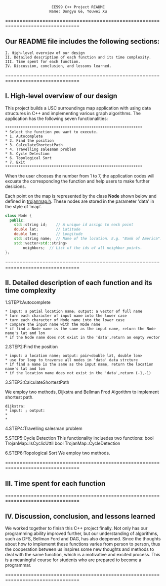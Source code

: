 
                         EE599 C++ Project README
                        Name: Dongyu Ge, Youwei Xu

================================================================================

## Our README file includes the following sections:
```shell
I. High-level overview of our design 
II. Detailed description of each function and its time complexity.
III. Time spent for each function.
IV. Discussion, conclusion, and lessons learned.
```

================================================================================

## I. High-level overview of our design 

This project builds a USC surroundings map application with using data structures in C++ and implementing various graph algorithms. The application has the following seven functionalities:

```shell
**************************************************************
* Select the function you want to execute.
* 1. Autocomplete
* 2. Find the position
* 3. CalculateShortestPath
* 4. Travelling salesman problem
* 5. Cycle Detection
* 6. Topological Sort
* 7. Exit
**************************************************************
```

When the user chooses the number from 1 to 7, the application codes will excuate the corresponding the function and help users to make further desicions.

Each point on the map is represented by the class **Node** shown below and defined in [trojanmap.h](src/lib/trojanmap.h). These nodes are stored in the parameter 'data' in the style of 'map'.

```cpp
class Node {
  public:
    std::string id;    // A unique id assign to each point
    double lat;        // Latitude
    double lon;        // Longitude
    std::string name;  // Name of the location. E.g. "Bank of America".
    std::vector<std::string>
        neighbors;  // List of the ids of all neighbor points.
};

```

================================================================================

## II. Detailed description of each function and its time complexity
1.STEP1:Autocomplete

```shell
* input: a patial location name; output: a vector of full name
* turn each character of input name into the lower case
* turn each character of Node name into the lower case
* compare the input name with the Node name
* if find a Node name is the same as the input name, return the Node name's lat and lon
* if the Node name does not exist in the 'data',return an empty vector
```
 

2.STEP2:Find the position

```shell
* input: a location name; output: pair<double lat, double lon>
* use for loop to traverse all nodes in 'data' data strcture
* if find a name is the same as the input name, return the location name's lat and lon
* if the location name does not exist in the 'data',return (-1,-1)
```

3.STEP3:CalculateShortestPath

We employ two methods, Dijkstra and Bellman Frod Algorithm to implement shortest path. 
```shell
dijkstra:
* input: ; output:
*
*
```

4.STEP4:Travelling salesman problem

5.STEP5:Cycle Detection
This functionality incluedes two functions:
bool TrojanMap::IsCyclicUttil
bool TrojanMap::CycleDetection

6.STEP6:Topological Sort
We employ two methods. 

================================================================================

## III. Time spent for each function

   

================================================================================

## IV. Discussion, conclusion, and lessons learned

We worked together to finish this C++ project finally. Not only has our programming ability improved further, but our understanding of algorithms, such as DFS, Bellman Ford and DAG, has also deepened. Since the thoughts about how to implememt these functions varies from person to person, thus the cooperation between us inspires some new thoughts and methods to deal with the same function, which is a motivative and excited process. This is a meaningful course for students who are prepared to become a programmar.

================================================================================

<EOF>